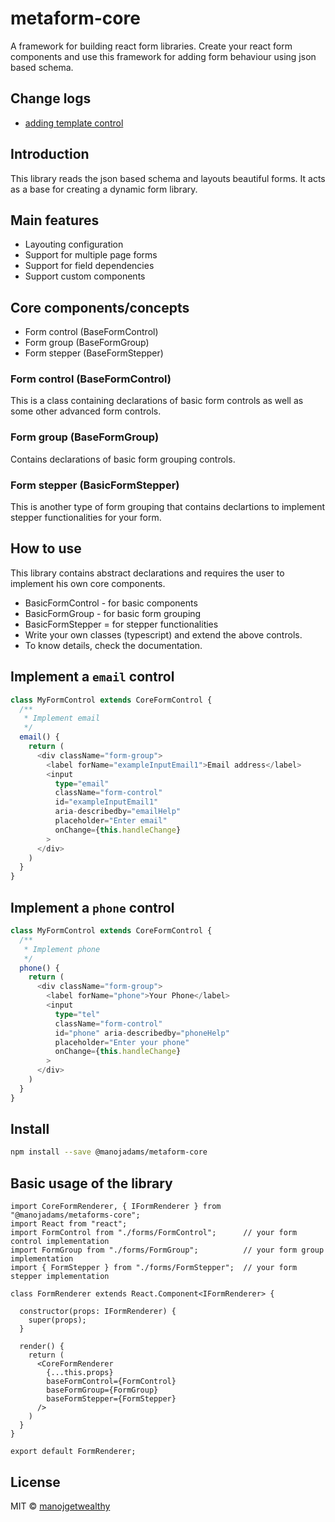 # metaform-core
A framework for building react form libraries. Create your react form components and use this framework for adding form behaviour using json based schema.

## Change logs
- [adding template control](https://github.com/manojadams/metaforms-core/issues/8)

## Introduction
This library reads the json based schema and layouts beautiful forms.
It acts as a base for creating a dynamic form library.

## Main features
- Layouting configuration
- Support for multiple page forms
- Support for field dependencies
- Support custom components

## Core components/concepts
- Form control (BaseFormControl)
- Form group (BaseFormGroup)
- Form stepper (BaseFormStepper)

### Form control (BaseFormControl)
  This is a class containing declarations of basic form controls as well as some other advanced form controls. 
  
### Form group (BaseFormGroup)
  Contains declarations of basic form grouping controls.

### Form stepper (BasicFormStepper)
  This is another type of form grouping that contains declartions to implement stepper functionalities for your form.

## How to use
  This library contains abstract declarations and requires the user to implement his own core components.
  - BasicFormControl - for basic components
  - BasicFormGroup - for basic form grouping
  - BasicFormStepper = for stepper functionalities
  - Write your own classes (typescript) and extend the above controls.
  - To know details, check the documentation.
  
## Implement a `email` control
````typescript
class MyFormControl extends CoreFormControl {
  /**
   * Implement email
   */
  email() {
    return (
      <div className="form-group">
        <label forName="exampleInputEmail1">Email address</label>
        <input
          type="email"
          className="form-control"
          id="exampleInputEmail1"
          aria-describedby="emailHelp"
          placeholder="Enter email"
          onChange={this.handleChange}
        >
      </div>
    )
  }
}
````

## Implement a `phone` control
````typescript
class MyFormControl extends CoreFormControl {
  /**
   * Implement phone
   */
  phone() {
    return (
      <div className="form-group">
        <label forName="phone">Your Phone</label>
        <input
          type="tel"
          className="form-control"
          id="phone" aria-describedby="phoneHelp"
          placeholder="Enter your phone"
          onChange={this.handleChange}
        >
      </div>
    )
  }
}
````
  
## Install

```bash
npm install --save @manojadams/metaform-core
```

## Basic usage of the library
```tsx
import CoreFormRenderer, { IFormRenderer } from "@manojadams/metaforms-core";
import React from "react";
import FormControl from "./forms/FormControl";      // your form control implementation
import FormGroup from "./forms/FormGroup";          // your form group implementation
import { FormStepper } from "./forms/FormStepper";  // your form stepper implementation

class FormRenderer extends React.Component<IFormRenderer> {

  constructor(props: IFormRenderer) {
    super(props);
  }

  render() {
    return (
      <CoreFormRenderer 
        {...this.props} 
        baseFormControl={FormControl}
        baseFormGroup={FormGroup}
        baseFormStepper={FormStepper}
      />
    )
  }
}

export default FormRenderer;
```

## License

MIT © [manojgetwealthy](https://github.com/manojgetwealthy)
